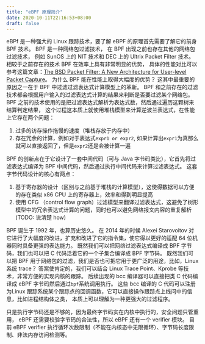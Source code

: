 ```yaml
---
title: "eBPF 原理简介"
date: 2020-10-11T22:16:53+08:00
draft: false
---
```


eBPf 是一种强大的 Linux 跟踪技术，要了解 eBPF 的原理首先需要了解它的前身 BPF 技术。
BPF 是一种网络包过滤技术，
在 BPF 出现之前也存在其他的网络包过滤技术， 
例如 SunOS 上的 NIT 技术和 DEC 上的 Ultrix Packet Filter 技术。
相较于之前存在的技术 BPF 在效率上具有非常明显的优势，
具体的性能对比可以参考这篇文章：[The BSD Packet Filter: A New Architecture for User-level Packet Capture](https://www.tcpdump.org/papers/bpf-usenix93.pdf)。
为什么 BPF 能在性能上取得大幅度的优势？
这其中最重要的原因之一在于 BPF 中过滤过滤表达式计算模型上的革新。
BPF 和之前存在的过滤技术都会根据用户输入的过滤表达式计算的结果来判断是否要过滤某个网络包。
BPF 之前的技术使用的是把过滤表达式解析为表达式数，然后通过遍历这颗树来结算判定结果，
这个过程这本质上就使用堆栈模型来计算逆波兰表达式，在性能上它存在两个问题：

1. 过多的访存操作拖慢的速度（堆栈存放于内存中）
2. 存在冗余的计算，例如对于表达式`expr1 or expr2`, 如果计算出`expr1`为真那么就可以直接返回了，但是`expr2`还是会被计算一遍

BPF 的创新点在于它设计了一套中间代码（可与 Java 字节码类比），它首先将过滤表达式编译为 BPF 中间代码，然后通过执行中间代码来计算过滤表达式。
这套字节代码设计的核心有两点：

1. 基于寄存器的设计（区别与之前基于堆栈的计算模型），这使得数据可以方便的存在类似 x86 CPU 上的寄存器上，效率和得到明显提高
2. 使用 CFG （control flow graph）过滤模型来翻译过滤表达式，这避免了树形模型中的冗余表达式计算的问题，同时也可以避免网络报文内容的重复解析(TODO: 说清楚 how)

BPF 诞生于 1992 年，也算历史悠久。
在 2014 年的时候 Alexei Starovoitov 对它进行了大幅度的改进，扩充和改进了它的指令集，使它得以更好的适配 64 位机器同时具备更强的表达能力。
既然我们可以把网络过滤表达式编译成 BPF 字节码，我们也可以把 C 代码活着它的一个子集合编译成 BPF 字节码。
既然我们可以把 BPF 用于网络包的过滤，我们是否也可把它用于更广泛的用途，比如，Linux 系统 trace？
答案使肯定的，我们可以结合 Linux Trace Point、Kprobe 等技术，非常方便的实现内核的跟踪。
后续出现的 bcc 编译器可以直接把类 C 代码编译成 eBPF 字节码然后通过`bpf`系统调用执行。
这些 bcc 编译的 C 代码可以注册为Linux 跟踪系统某个跟踪点的回调函数，它可以直接操作跟踪点上线问中的信息，比如进程结构体之类，
本质上可以理解为一种更强大的过滤程序。

只是执行字节码还是不够的，因为最终字节码实在内核中执行的，安全问题只管重用，
eBPF 还需要校验字节码的合法性，所以 eBPF 还有一个 verifier 模块。
目前 eBPF verifier 执行循环次数限制（不能在内核态中无限循环）、字节码长度限制、非法内存访问检测等。

